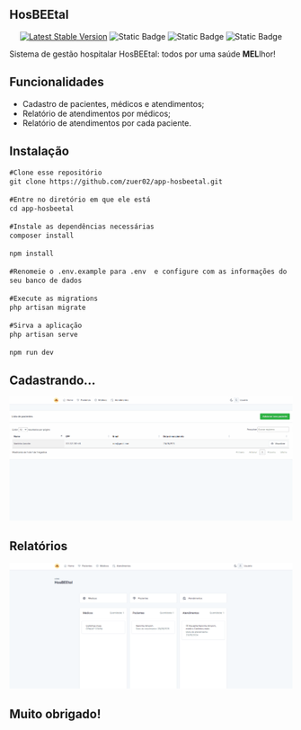 
## HosBEEtal
<p align="center">
<a href="https://packagist.org/packages/laravel/framework"><img src="https://img.shields.io/packagist/v/laravel/framework" alt="Latest Stable Version"></a>
<img alt="Static Badge" src="https://img.shields.io/badge/php-8.2.12-black">
<img alt="Static Badge" src="https://img.shields.io/badge/composer-2.7.6-white">
<img alt="Static Badge" src="https://img.shields.io/badge/npm-10.2.3-purple">
</p>


Sistema de gestão hospitalar HosBEEtal: todos por uma saúde <strong>MEL</strong>lhor!

## Funcionalidades

- Cadastro de pacientes, médicos e atendimentos;
- Relatório de atendimentos por médicos;
- Relatório de atendimentos por cada paciente.

## Instalação

    #Clone esse repositório
    git clone https://github.com/zuer02/app-hosbeetal.git
    
    #Entre no diretório em que ele está
    cd app-hosbeetal

    #Instale as dependências necessárias
    composer install

    npm install

    #Renomeie o .env.example para .env  e configure com as informações do seu banco de dados

    #Execute as migrations
    php artisan migrate

    #Sirva a aplicação
    php artisan serve

    npm run dev

## Cadastrando...

![Cadastros](Cadastros.gif)

## Relatórios

![Index's](Animação.gif)

## Muito obrigado!
